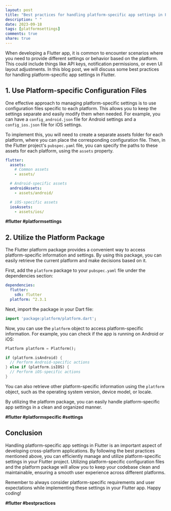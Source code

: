 ```yaml
---
layout: post
title: "Best practices for handling platform-specific app settings in Flutter."
description: " "
date: 2023-09-18
tags: [platformsettings]
comments: true
share: true
---
```


When developing a Flutter app, it is common to encounter scenarios where you need to provide different settings or behavior based on the platform. This could include things like API keys, notification permissions, or even UI layout adjustments. In this blog post, we will discuss some best practices for handling platform-specific app settings in Flutter.

## 1. Use Platform-specific Configuration Files

One effective approach to managing platform-specific settings is to use configuration files specific to each platform. This allows you to keep the settings separate and easily modify them when needed. For example, you can have a `config_android.json` file for Android settings and a `config_ios.json` file for iOS settings.

To implement this, you will need to create a separate assets folder for each platform, where you can place the corresponding configuration file. Then, in the Flutter project's `pubspec.yaml` file, you can specify the paths to these assets for each platform, using the `assets` property.

```yaml
flutter:
  assets:
    # Common assets
    - assets/

  # Android-specific assets
  androidAssets:
    - assets/android/

  # iOS-specific assets
  iosAssets:
    - assets/ios/
```
**#flutter #platformsettings**

## 2. Utilize the Platform Package

The Flutter platform package provides a convenient way to access platform-specific information and settings. By using this package, you can easily retrieve the current platform and make decisions based on it.

First, add the `platform` package to your `pubspec.yaml` file under the dependencies section:

```yaml
dependencies:
  flutter:
    sdk: flutter
  platform: ^2.3.1
```

Next, import the package in your Dart file:

```dart
import 'package:platform/platform.dart';
```

Now, you can use the `platform` object to access platform-specific information. For example, you can check if the app is running on Android or iOS:

```dart
Platform platform = Platform();

if (platform.isAndroid) {
  // Perform Android-specific actions
} else if (platform.isIOS) {
  // Perform iOS-specific actions
}
```

You can also retrieve other platform-specific information using the `platform` object, such as the operating system version, device model, or locale.

By utilizing the platform package, you can easily handle platform-specific app settings in a clean and organized manner.

**#flutter #platformspecific #settings**

## Conclusion

Handling platform-specific app settings in Flutter is an important aspect of developing cross-platform applications. By following the best practices mentioned above, you can efficiently manage and utilize platform-specific settings in your Flutter project. Utilizing platform-specific configuration files and the platform package will allow you to keep your codebase clean and maintainable, ensuring a smooth user experience across different platforms.

Remember to always consider platform-specific requirements and user expectations while implementing these settings in your Flutter app. Happy coding!

**#flutter #bestpractices**